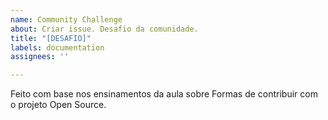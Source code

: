 ```yaml
---
name: Community Challenge
about: Criar issue. Desafio da comunidade.
title: "[DESAFIO]"
labels: documentation
assignees: ''

---
```


Feito com base nos ensinamentos da aula sobre Formas de contribuir com o projeto Open Source.
